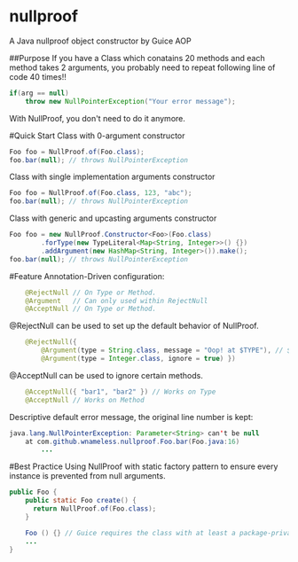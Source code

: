 nullproof
=============
A Java nullproof object constructor by Guice AOP

##Purpose
If you have a Class which conatains 20 methods and each method takes 2 arguments,
you probably need to repeat following line of code 40 times!!
```java
if(arg == null)
    throw new NullPointerException("Your error message");
```
With NullProof, you don't need to do it anymore.

#Quick Start
Class with 0-argument constructor
```java
Foo foo = NullProof.of(Foo.class);
foo.bar(null); // throws NullPointerException
```

Class with single implementation arguments constructor
```java
Foo foo = NullProof.of(Foo.class, 123, "abc");
foo.bar(null); // throws NullPointerException
```

Class with generic and upcasting arguments constructor
```java
Foo foo = new NullProof.Constructor<Foo>(Foo.class)
        .forType(new TypeLiteral<Map<String, Integer>>() {})
        .addArgument(new HashMap<String, Integer>()).make();
foo.bar(null); // throws NullPointerException
```

#Feature
Annotation-Driven configuration:
```java
    @RejectNull // On Type or Method.
    @Argument   // Can only used within RejectNull
    @AcceptNull // On Type or Method.
```

@RejectNull can be used to set up the default behavior of NullProof.
```java
    @RejectNull({
        @Argument(type = String.class, message = "Oop! at $TYPE"), // $TYPE can back reference the type of argument
        @Argument(type = Integer.class, ignore = true) })
```

@AcceptNull can be used to ignore certain methods.
```java
    @AcceptNull({ "bar1", "bar2" }) // Works on Type
    @AcceptNull // Works on Method
```

Descriptive default error message, the original line number is kept:
```java
java.lang.NullPointerException: Parameter<String> can't be null
	at com.github.wnameless.nullproof.Foo.bar(Foo.java:16)
        ...
```

#Best Practice
Using NullProof with static factory pattern to ensure every instance is prevented from null arguments.
```java
public Foo {
    public static Foo create() {
      return NullProof.of(Foo.class);
    }

    Foo () {} // Guice requires the class with at least a package-private(non-private) constuctor to do the AOP
    ...
}
```
